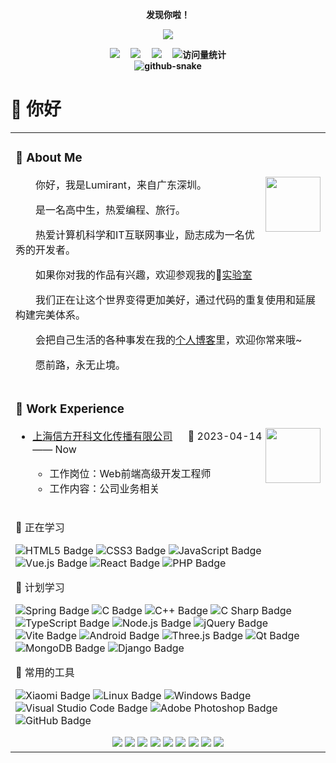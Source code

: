 <div align="center">
  
  <!-- dynamic typing effect 动态打字效果 -->
  <div align="center">
      <strong><p>发现你啦！</p><strong>
  </div>

  <!-- knock code pictures 敲代码的图片 -->
  <img src="https://cdn.jsdelivr.net/gh/sun0225SUN/sun0225SUN/assets/images/coding.gif" /><br>

  <!-- profile logo 个人资料徽标 -->
  <div align="center">
    <a href="https://lumirant.top/"><img src="https://img.shields.io/badge/Website-主页-blue" /></a>&emsp;
    <a href="https://blog.lumirant.top"><img src="https://img.shields.io/badge/Blog-博客-07c160" /></a>&emsp;
<!--     <a href="https://twitter.com/sun0225SUN/"><img src="https://img.shields.io/badge/Twitter-推特-blue" /></a>&emsp;
    <a href="https://www.youtube.com/@sun0225SUN"><img src="https://img.shields.io/badge/YouTube-油管-c32136" /></a>&emsp; -->
    <a href="https://space.bilibili.com/393419480/"><img src="https://img.shields.io/badge/Bilibili-B站-ff69b4" /></a>&emsp;
<!--     <a href="https://www.zhihu.com/people/sunguoqi/"><img src="https://img.shields.io/badge/Zhihu-知乎-blue" /></a>&emsp; -->
    <!-- visitor statistics logo 访问量统计徽标 -->
    <img src="https://komarev.com/ghpvc/?username=lumirant&label=Views&color=0e75b6&style=flat" alt="访问量统计" />
  </div>

<!-- Snake Code Contribution Map 贪吃蛇代码贡献图 -->
<picture>
  <source media="(prefers-color-scheme: dark)" srcset="https://cdn.jsdelivr.net/gh/sun0225SUN/sun0225SUN/profile-snake-contrib/github-contribution-grid-snake-dark.svg" />
  <source media="(prefers-color-scheme: light)" srcset="https://cdn.jsdelivr.net/gh/sun0225SUN/sun0225SUN/profile-snake-contrib/github-contribution-grid-snake.svg" />
  <img alt="github-snake" src="https://cdn.jsdelivr.net/gh/sun0225SUN/sun0225SUN/profile-snake-contrib/github-contribution-grid-snake-dark.svg" />
</picture>

</div>

#  🙋 你好

<table>
<tr><td>

<!-- About me 关于我 -->
### 🤺 About Me

<img align="right" width="88" src="https://cravatar.cn/avatar/f7f4e73380b2df0718eea7ce5fe430ce?d=mm" />

<p>&emsp;&emsp;你好，我是Lumirant，来自广东深圳。</p>
<p>&emsp;&emsp;是一名高中生，热爱编程、旅行。</p>
<p>&emsp;&emsp;热爱计算机科学和IT互联网事业，励志成为一名优秀的开发者。</p>
<p>&emsp;&emsp;如果你对我的作品有兴趣，欢迎参观我的🧪<a href="https://blog.lumirant.top/index.php/archives/16">实验室</a></p>
<p>&emsp;&emsp;我们正在让这个世界变得更加美好，通过代码的重复使用和延展构建完美体系。</p>
<p>&emsp;&emsp;会把自己生活的各种事发在我的<a href="https://blog.lumirant.top">个人博客</a>里，欢迎你常来哦~</p>
<p>&emsp;&emsp;愿前路，永无止境。</p>

</td></tr>

<tr>
<td>
  
### 🏢 Work Experience

<img align="right" width="88" src="https://image.qcc.com/logo/2c284b8929643c7e4498e5515b4a1a3e.jpg?x-oss-process=style/logo_200" />

- [上海信方开科文化传播有限公司](https://www.confidire.com/) &emsp; 📌 2023-04-14 —— Now
  
  - 工作岗位：Web前端高级开发工程师
  - 工作内容：公司业务相关

</td>
</tr>

<tr><td>

💪 正在学习

![HTML5 Badge](https://img.shields.io/badge/HTML5-E34F26?logo=html5&logoColor=fff&style=flat)
![CSS3 Badge](https://img.shields.io/badge/CSS3-1572B6?logo=css3&logoColor=fff&style=flat)
![JavaScript Badge](https://img.shields.io/badge/JavaScript-F7DF1E?logo=javascript&logoColor=000&style=flat)
![Vue.js Badge](https://img.shields.io/badge/Vue.js-4FC08D?logo=vuedotjs&logoColor=fff&style=flat)
![React Badge](https://img.shields.io/badge/React-61DAFB?logo=react&logoColor=000&style=flat)
![PHP Badge](https://img.shields.io/badge/PHP-777BB4?logo=php&logoColor=fff&style=flat)
  
🧠 计划学习

![Spring Badge](https://img.shields.io/badge/Spring-6DB33F?logo=spring&logoColor=fff&style=flat)
![C Badge](https://img.shields.io/badge/C-A8B9CC?logo=c&logoColor=fff&style=flat)
![C++ Badge](https://img.shields.io/badge/C%2B%2B-00599C?logo=cplusplus&logoColor=fff&style=flat)
![C Sharp Badge](https://img.shields.io/badge/C%20Sharp-239120?logo=csharp&logoColor=fff&style=flat)
![TypeScript Badge](https://img.shields.io/badge/TypeScript-3178C6?logo=typescript&logoColor=fff&style=flat)
![Node.js Badge](https://img.shields.io/badge/Node.js-393?logo=nodedotjs&logoColor=fff&style=flat)
![jQuery Badge](https://img.shields.io/badge/jQuery-0769AD?logo=jquery&logoColor=fff&style=flat)
![Vite Badge](https://img.shields.io/badge/Vite-646CFF?logo=vite&logoColor=fff&style=flat)
![Android Badge](https://img.shields.io/badge/Android-3DDC84?logo=android&logoColor=fff&style=flat)
![Three.js Badge](https://img.shields.io/badge/Three.js-092E20?logo=threedotjs&logoColor=fff&style=flat)
![Qt Badge](https://img.shields.io/badge/Qt-41CD52?logo=qt&logoColor=fff&style=flat)
![MongoDB Badge](https://img.shields.io/badge/MongoDB-47A248?logo=mongodb&logoColor=fff&style=flat)
![Django Badge](https://img.shields.io/badge/Django-092E20?logo=django&logoColor=fff&style=flat)

🧰 常用的工具

![Xiaomi Badge](https://img.shields.io/badge/Xiaomi-FF6900?logo=xiaomi&logoColor=fff&style=flat)
![Linux Badge](https://img.shields.io/badge/Linux-FCC624?logo=linux&logoColor=000&style=flat)
![Windows Badge](https://img.shields.io/badge/Windows-0078D6?logo=windows&logoColor=fff&style=flat)
![Visual Studio Code Badge](https://img.shields.io/badge/Visual%20Studio%20Code-007ACC?logo=visualstudiocode&logoColor=fff&style=flat)
![Adobe Photoshop Badge](https://img.shields.io/badge/Adobe%20Photoshop-31A8FF?logo=adobephotoshop&logoColor=fff&style=flat)
![GitHub Badge](https://img.shields.io/badge/GitHub-181717?logo=github&logoColor=fff&style=flat)

<div align="center">

<img src="https://skillicons.dev/icons?i=ps,ai,pr,html,css,js,php,discord,twitter,mongodb,idea,git,aws,mysql,nginx" />

<img src="https://github-readme-activity-graph.vercel.app/graph?username=lumirant&theme=dracula" />

<img src="https://cdn.jsdelivr.net/gh/sun0225SUN/sun0225SUN/assets/images/icon.png" />

<img src="https://stats.justsong.cn/api/bilibili/?id=393419480&lang=zh-CN" />
<img src="https://stats.justsong.cn/api/github?username=lumirant&lang=zh-CN" />

<img src="https://github-readme-stats.vercel.app/api?username=lumirant&include_all_commits=true&count_private=true" />
<img src="https://streak-stats.demolab.com/?user=lumirant" />

<img src="https://github-profile-trophy.vercel.app/?username=lumirant" />

<img src="https://cdn.jsdelivr.net/gh/sun0225SUN/sun0225SUN/assets/images/rocket.png"/>

</div>
